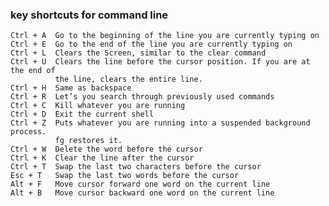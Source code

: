 ### key shortcuts for command line

    Ctrl + A  Go to the beginning of the line you are currently typing on
    Ctrl + E  Go to the end of the line you are currently typing on
    Ctrl + L  Clears the Screen, similar to the clear command
    Ctrl + U  Clears the line before the cursor position. If you are at the end of
              the line, clears the entire line.
    Ctrl + H  Same as backspace
    Ctrl + R  Let’s you search through previously used commands
    Ctrl + C  Kill whatever you are running
    Ctrl + D  Exit the current shell
    Ctrl + Z  Puts whatever you are running into a suspended background process.
              fg restores it.
    Ctrl + W  Delete the word before the cursor
    Ctrl + K  Clear the line after the cursor
    Ctrl + T  Swap the last two characters before the cursor
    Esc + T   Swap the last two words before the cursor
    Alt + F   Move cursor forward one word on the current line
    Alt + B   Move cursor backward one word on the current line
